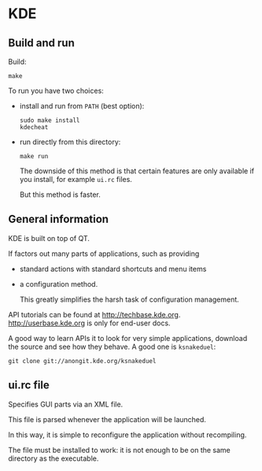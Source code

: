 # KDE

## Build and run

Build:

    make

To run you have two choices:

-   install and run from `PATH` (best option):

        sudo make install
        kdecheat

-   run directly from this directory:

        make run

    The downside of this method is that certain features are only available if you install, for example `ui.rc` files.

    But this method is faster.

## General information

KDE is built on top of QT.

If factors out many parts of applications, such as providing

- standard actions with standard shortcuts and menu items
- a configuration method.

    This greatly simplifies the harsh task of configuration management.

API tutorials can be found at <http://techbase.kde.org>. <http://userbase.kde.org> is only for end-user docs.

A good way to learn APIs it to look for very simple applications, download the source and see how they behave. A good one is `ksnakeduel`:

    git clone git://anongit.kde.org/ksnakeduel

## ui.rc file

Specifies GUI parts via an XML file.

This file is parsed whenever the application will be launched.

In this way, it is simple to reconfigure the application without recompiling.

The file must be installed to work: it is not enough to be on the same directory as the executable.
